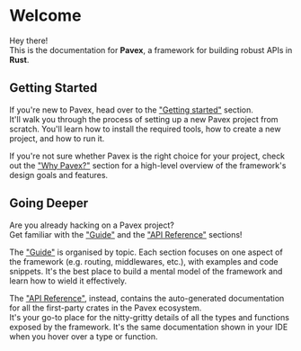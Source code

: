 # Welcome

Hey there!  
This is the documentation for **Pavex**, a framework for building robust APIs in **Rust**.

## Getting Started

If you're new to Pavex, head over to the ["Getting started"](../getting_started/index.md) section.  
It'll walk you through the process of setting up a new Pavex project from scratch.
You'll learn how to install the required tools, how to create a new project, and how to run it.

If you're not sure whether Pavex is the right choice for your project,
check out the ["Why Pavex?"](why_pavex.md) section for a high-level overview of the framework's
design goals and features.

## Going Deeper

Are you already hacking on a Pavex project?  
Get familiar with the ["Guide"](../guide/index.md) and the ["API Reference"](../api_reference/pavex/index.html) sections!

The ["Guide"](../guide/index.md) is organised by topic. Each section focuses on one aspect of the framework
(e.g. routing, middlewares, etc.), with examples and code snippets. 
It's the best place to build a mental model of the framework and learn how to wield it effectively.

The ["API Reference"](../api_reference/pavex/index.html), instead, contains the auto-generated
documentation for all the first-party crates in the Pavex ecosystem.  
It's your go-to place for the nitty-gritty details of all the types and functions
exposed by the framework. It's the same documentation shown in your IDE when you hover over a type or function.

